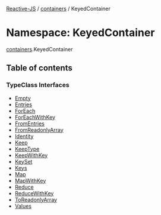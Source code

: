 [Reactive-JS](../README.md) / [containers](containers.md) / KeyedContainer

# Namespace: KeyedContainer

[containers](containers.md).KeyedContainer

## Table of contents

### TypeClass Interfaces

- [Empty](../interfaces/containers.KeyedContainer.Empty.md)
- [Entries](../interfaces/containers.KeyedContainer.Entries.md)
- [ForEach](../interfaces/containers.KeyedContainer.ForEach.md)
- [ForEachWithKey](../interfaces/containers.KeyedContainer.ForEachWithKey.md)
- [FromEntries](../interfaces/containers.KeyedContainer.FromEntries.md)
- [FromReadonlyArray](../interfaces/containers.KeyedContainer.FromReadonlyArray.md)
- [Identity](../interfaces/containers.KeyedContainer.Identity.md)
- [Keep](../interfaces/containers.KeyedContainer.Keep.md)
- [KeepType](../interfaces/containers.KeyedContainer.KeepType.md)
- [KeepWithKey](../interfaces/containers.KeyedContainer.KeepWithKey.md)
- [KeySet](../interfaces/containers.KeyedContainer.KeySet.md)
- [Keys](../interfaces/containers.KeyedContainer.Keys.md)
- [Map](../interfaces/containers.KeyedContainer.Map.md)
- [MapWithKey](../interfaces/containers.KeyedContainer.MapWithKey.md)
- [Reduce](../interfaces/containers.KeyedContainer.Reduce.md)
- [ReduceWithKey](../interfaces/containers.KeyedContainer.ReduceWithKey.md)
- [ToReadonlyArray](../interfaces/containers.KeyedContainer.ToReadonlyArray.md)
- [Values](../interfaces/containers.KeyedContainer.Values.md)
